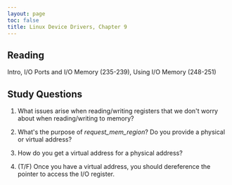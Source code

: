 ```yaml
---
layout: page
toc: false
title: Linux Device Drivers, Chapter 9
---
```


## Reading

Intro, I/O Ports and I/O Memory (235-239), Using I/O Memory (248-251)

## Study Questions 

1. What issues arise when reading/writing registers that we don't worry about when reading/writing to memory?

1. What's the purpose of *request_mem_region*? Do you provide a physical or virtual address?

1. How do you get a virtual address for a physical address?

1. (T/F) Once you have a virtual address, you should dereference the pointer to access the I/O register.
